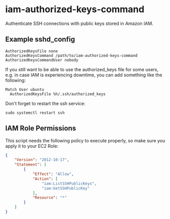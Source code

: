 # iam-authorized-keys-command

Authenticate SSH connections with public keys stored in Amazon IAM.

## Example sshd_config

```
AuthorizedKeysFile none
AuthorizedKeysCommand /path/to/iam-authorized-keys-command
AuthorizedKeysCommandUser nobody
```

If you still want to be able to use the authorized_keys file for some users,
e.g. in case IAM is experiencing downtime, you can add something like the
following:

```
Match User ubuntu
  AuthorizedKeysFile %h/.ssh/authorized_keys
```

Don't forget to restart the ssh service:

```shell
sudo systemctl restart ssh
```

## IAM Role Permissions

This script needs the following policy to execute properly, so make sure you
apply it to your EC2 Role:

```json
{
    "Version": "2012-10-17",
    "Statement": [
        {
            "Effect": "Allow",
            "Action": [
                "iam:ListSSHPublicKeys",
                "iam:GetSSHPublicKey"
            ],
            "Resource": "*"
        }
    ]
}
```
